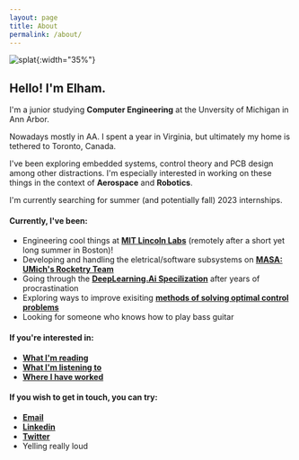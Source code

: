 ```yaml
---
layout: page
title: About
permalink: /about/
---
```


![splat](../me.jpg){:width="35%"}
## Hello! I'm Elham.

I'm a junior studying **Computer Engineering** at the Unversity of Michigan in Ann Arbor.

Nowadays mostly in AA. I spent a year in Virginia, but ultimately my home is tethered to Toronto, Canada.

I've been exploring embedded systems, control theory and PCB design among other distractions. I'm especially interested in working on these things in the context of **Aerospace** and **Robotics**.

I'm currently searching for summer (and potentially fall) 2023 internships.

#### Currently, I've been:

- Engineering cool things at [**MIT Lincoln Labs**](https://www.ll.mit.edu/) (remotely after a short yet long summer in Boston)!
- Developing and handling the eletrical/software subsystems on [**MASA: UMich's Rocketry Team**](https://masa.engin.umich.edu/)
- Going through the [**DeepLearning.Ai Specilization**](https://www.deeplearning.ai/courses/deep-learning-specialization/) after years of procrastination
- Exploring ways to improve exisiting [**methods of solving optimal control problems**](https://en.wikipedia.org/wiki/Model_predictive_control)
- Looking for someone who knows how to play bass guitar


#### If you're interested in:

- [**What I'm reading**](https://www.goodreads.com/user/show/40486952-elham-islam)
- [**What I'm listening to**](https://www.youtube.com/watch?v=dQw4w9WgXcQ&ab_channel=RickAstley)
- [**Where I have worked**](https://www.linkedin.com/in/elham-islam-/)

#### If you wish to get in touch, you can try:

- [**Email**](eislam@umich.edu)
- [**Linkedin**](https://www.linkedin.com/in/elham-islam-/)
- [**Twitter**](https://www.linkedin.com/in/elham-islam-/)
- Yelling really loud